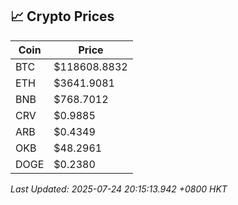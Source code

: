 ## 📈 Crypto Prices

| Coin | Price |
| ---- | ----- |
| BTC | $118608.8832 |
| ETH | $3641.9081 |
| BNB | $768.7012 |
| CRV | $0.9885 |
| ARB | $0.4349 |
| OKB | $48.2961 |
| DOGE | $0.2380 |

_Last Updated: 2025-07-24 20:15:13.942 +0800 HKT_